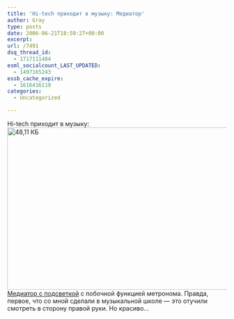 ```yaml
---
title: 'Hi-tech приходит в музыку: Медиатор'
author: Gray
type: posts
date: 2006-06-21T18:59:27+00:00
excerpt:
url: /7491
dsq_thread_id:
  - 1717111484
esml_socialcount_LAST_UPDATED:
  - 1497165243
essb_cache_expire:
  - 1616416119
categories:
  - Uncategorized

---
```








Hi-tech приходит в музыку:  
<img src="https://i1.wp.com/www.searchengines.ru/blog/images/light_pick2.jpg?resize=520%2C373" width=520 height=373 alt='48,11 КБ' data-recalc-dims="1">  
<a href="http://www.sclw.net/product_info.php?products_id=2" target="_blank">Медиатор с подсветкой</a> с побочной функцией метронома. Правда, первое, что со мной сделали в музыкальной школе &#8212; это отучили смотреть в сторону правой руки. Но красиво&#8230;